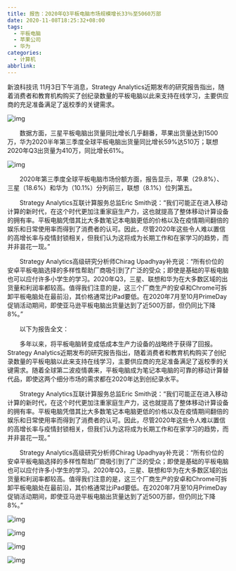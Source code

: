 ```yaml
---
title: 报告：2020年Q3平板电脑市场规模增长33％至5060万部
date: 2020-11-08T18:25:32+08:00
tags:
  - 平板电脑
  - 苹果公司
  - 华为
categories:
  - 计算机
abbrlink:
---
```


新浪科技讯 11月3日下午消息，Strategy Analytics近期发布的研究报告指出，随着消费者和教育机构购买了创纪录数量的平板电脑以此来支持在线学习，主要供应商的充足准备满足了返校季的关键需求。

![img](https://cdn.jsdelivr.net/gh/yakeing/Documentation@main/Hexo/images/e5e6-kcieyvz9607348.jpg)

　　数据方面，三星平板电脑出货量同比增长几乎翻番，苹果出货量达到1500万，华为2020半年第三季度全球平板电脑出货量同比增长59%达510万；联想2020年Q3出货量为410万，同比增长61%。

![img](https://cdn.jsdelivr.net/gh/yakeing/Documentation@main/Hexo/images/10e3-kcieyvz9607419.jpg)

　　2020年第三季度全球平板电脑市场份额方面，报告显示，苹果（29.8%）、三星（18.6%）和华为（10.1%）分列前三，联想（8.1%）位列第五。

　　Strategy Analytics互联计算服务总监Eric Smith说：“我们可能正在进入移动计算的新时代，在这个时代更加注重家庭生产力，这也就提高了整体移动计算设备的拥有率。平板电脑凭借其比大多数笔记本电脑更低的价格以及在疫情期间翻倍的娱乐和日常使用率而得到了消费者的认可。因此，尽管2020年这些令人难以置信的高增长率与疫情封锁相关，但我们认为这将成为长期工作和在家学习的趋势，而并非昙花一现。”

　　Strategy Analytics高级研究分析师Chirag Upadhyay补充说：“所有价位的安卓平板电脑选择的多样性帮助厂商吸引到了广泛的受众；即使是基础的平板电脑也可以应付许多小学生的学习。2020年Q3，三星、联想和华为在大多数区域的出货量和利润率都较高。值得我们注意的是，这三个厂商生产的安卓和Chrome可拆卸平板电脑处在最前沿，其价格通常比iPad要低。在2020年7月至10月PrimeDay促销活动期间，即使亚马逊平板电脑出货量达到了近500万部，但仍同比下降8%。”

　　以下为报告全文：

　　多年以来，将平板电脑转变成低成本生产力设备的战略终于获得了回报。Strategy Analytics近期发布的研究报告指出，随着消费者和教育机构购买了创纪录数量的平板电脑以此来支持在线学习，主要供应商的充足准备满足了返校季的关键需求。随着全球第二波疫情袭来，平板电脑成为笔记本电脑的可靠的移动计算替代品，即使这两个细分市场的需求都在2020年达到创纪录水平。

　　Strategy Analytics互联计算服务总监Eric Smith说：“我们可能正在进入移动计算的新时代，在这个时代更加注重家庭生产力，这也就提高了整体移动计算设备的拥有率。平板电脑凭借其比大多数笔记本电脑更低的价格以及在疫情期间翻倍的娱乐和日常使用率而得到了消费者的认可。因此，尽管2020年这些令人难以置信的高增长率与疫情封锁相关，但我们认为这将成为长期工作和在家学习的趋势，而并非昙花一现。”

　　Strategy Analytics高级研究分析师Chirag Upadhyay补充说：“所有价位的安卓平板电脑选择的多样性帮助厂商吸引到了广泛的受众；即使是基础的平板电脑也可以应付许多小学生的学习。2020年Q3，三星、联想和华为在大多数区域的出货量和利润率都较高。值得我们注意的是，这三个厂商生产的安卓和Chrome可拆卸平板电脑处在最前沿，其价格通常比iPad要低。在2020年7月至10月PrimeDay促销活动期间，即使亚马逊平板电脑出货量达到了近500万部，但仍同比下降8%。”

![img](https://cdn.jsdelivr.net/gh/yakeing/Documentation@main/Hexo/images/e5e6-kcieyvz9607348.jpg)

![img](https://cdn.jsdelivr.net/gh/yakeing/Documentation@main/Hexo/images/10e3-kcieyvz9607419.jpg)

![img](https://cdn.jsdelivr.net/gh/yakeing/Documentation@main/Hexo/images/542a-kcieyvz9607471.jpg)

![img](https://cdn.jsdelivr.net/gh/yakeing/Documentation@main/Hexo/images/17c6-kcieyvz9607517.jpg)